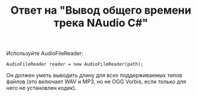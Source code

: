 ﻿---
title: "Ответ на \"Вывод общего времени трека NAudio C#\""
se.owner.user_id: 240512
se.owner.display_name: "MSDN.WhiteKnight"
se.owner.link: "https://ru.stackoverflow.com/users/240512/msdn-whiteknight"
se.answer_id: 952615
se.question_id: 952591
se.post_type: answer
se.score: 1
se.is_accepted: True
---
<p>Используйте AudioFileReader:</p>

<pre><code>AudioFileReader reader = new AudioFileReader(path);
</code></pre>

<p>Он должен уметь выводить длину для всех поддерживаемых типов файлов (это включает WAV и MP3, но не OGG Vorbis, если только для него не установлен кодек).</p>
